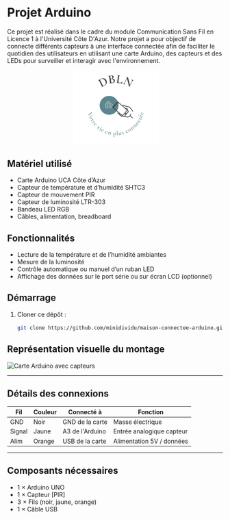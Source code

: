 
# Projet Arduino

Ce projet est réalisé dans le cadre du module Communication Sans Fil en Licence 1 à l'Université Côte D'Azur. Notre projet a pour objectif de connecte différents capteurs à une interface connectée afin de faciliter le quotidien des utilisateurs en utilisant une carte Arduino, des capteurs et des LEDs pour surveiller et interagir avec l'environnement.



<p align="center">
  <img src="assets/logo.png" alt="Logo du projet" width="200"/>
</p>

##  Matériel utilisé

- Carte Arduino UCA Côte d’Azur
- Capteur de température et d’humidité SHTC3
- Capteur de mouvement PIR
- Capteur de luminosité LTR-303
- Bandeau LED RGB
- Câbles, alimentation, breadboard

##  Fonctionnalités

-  Lecture de la température et de l’humidité ambiantes
-  Mesure de la luminosité
-  Contrôle automatique ou manuel d’un ruban LED
-  Affichage des données sur le port série ou sur écran LCD (optionnel)

## Démarrage

1. Cloner ce dépôt :
   ```bash
   git clone https://github.com/minidividu/maison-connectee-arduino.git


  ##  Représentation visuelle du montage

![Carte Arduino avec capteurs](./assets/schema.png)

---

##  Détails des connexions

| Fil      | Couleur | Connecté à         | Fonction                   |
|----------|---------|--------------------|----------------------------|
| GND      | Noir    | GND de la carte    | Masse électrique           |
| Signal   | Jaune   | A3 de l'Arduino    | Entrée analogique capteur  |
| Alim     | Orange  | USB de la carte    | Alimentation 5V / données  |

---

##  Composants nécessaires

- 1 × Arduino UNO
- 1 × Capteur [PIR]
- 3 × Fils (noir, jaune, orange)
- 1 × Câble USB
